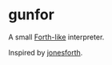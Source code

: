 # gunfor

A small [Forth-like](https://en.wikipedia.org/wiki/Forth_(programming_language)) interpreter.

Inspired by [jonesforth](https://github.com/nornagon/jonesforth).
